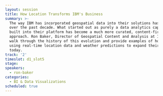 ```yaml
---
layout: session
title: How Location Transforms IBM's Business
summary: >-
  The way IBM has incorporated geospatial data into their solutions has evolved
  over the past decade. What started out as purely a data analytics capability
  built into their platform has become a much more curated, content-first
  approach. Ron Baker, Director of Geospatial Content and Analysis at IBM, will
  walk through the history of this evolution and provide examples of how IBM is
  using real-time location data and weather predictions to expand their business
  today.
track: '2'
timeslot: d1_slot5
stage:
speakers:
  - ron-baker
categories:
  - BI & Data Visualizations
scheduled: true
---
```


